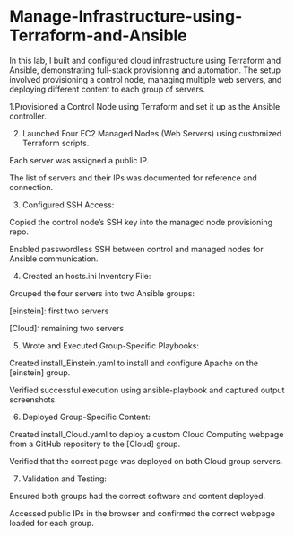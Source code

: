 # Manage-Infrastructure-using-Terraform-and-Ansible
In this lab, I built and configured cloud infrastructure using Terraform and Ansible, demonstrating full-stack provisioning and automation. The setup involved provisioning a control node, managing multiple web servers, and deploying different content to each group of servers.

1.Provisioned a Control Node using Terraform and set it up as the Ansible controller.

2. Launched Four EC2 Managed Nodes (Web Servers) using customized Terraform scripts.

Each server was assigned a public IP.

The list of servers and their IPs was documented for reference and connection.

3. Configured SSH Access:

Copied the control node’s SSH key into the managed node provisioning repo.

Enabled passwordless SSH between control and managed nodes for Ansible communication.

4. Created an hosts.ini Inventory File:

Grouped the four servers into two Ansible groups:

[einstein]: first two servers

[Cloud]: remaining two servers

5. Wrote and Executed Group-Specific Playbooks:

Created install_Einstein.yaml to install and configure Apache on the [einstein] group.

Verified successful execution using ansible-playbook and captured output screenshots.

6. Deployed Group-Specific Content:

Created install_Cloud.yaml to deploy a custom Cloud Computing webpage from a GitHub repository to the [Cloud] group.

Verified that the correct page was deployed on both Cloud group servers.

7. Validation and Testing:

Ensured both groups had the correct software and content deployed.

Accessed public IPs in the browser and confirmed the correct webpage loaded for each group.
